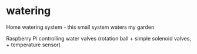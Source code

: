 # watering
Home watering system - this small system waters my garden

Raspberry Pi controlling water valves (rotation ball + simple solenoid valves, + temperature sensor)
